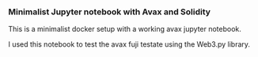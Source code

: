 ### Minimalist Jupyter notebook with Avax and Solidity

This is a minimalist docker setup with a working avax jupyter notebook.

I used this notebook to test the avax fuji testate using the Web3.py library.

